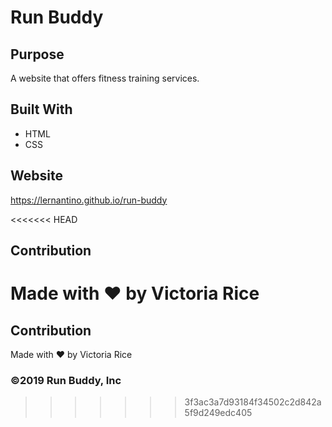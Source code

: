 # Run Buddy

## Purpose
A website that offers fitness training services.

## Built With
* HTML
* CSS

## Website 
https://lernantino.github.io/run-buddy

<<<<<<< HEAD
## Contribution
Made with ❤️ by Victoria Rice
=======
## Contribution 
Made with ❤️ by Victoria Rice 

### ©️2019 Run Buddy, Inc 
>>>>>>> 3f3ac3a7d93184f34502c2d842a5f9d249edc405
